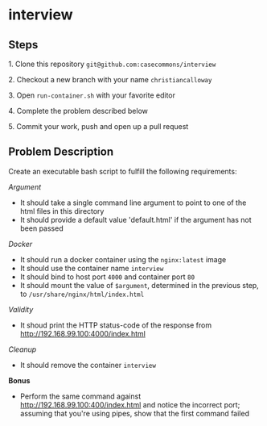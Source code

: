 # interview

## Steps

1\. Clone this repository `git@github.com:casecommons/interview`

2\. Checkout a new branch with your name `christiancalloway`

3\. Open `run-container.sh` with your favorite editor

4\. Complete the problem described below

5\. Commit your work, push and open up a pull request

## Problem Description

Create an executable bash script to fulfill the following requirements:

  *Argument*
  - It should take a single command line argument to point to one of the html files in this directory
  - It should provide a default value 'default.html' if the argument has not been passed

  *Docker*
  - It should run a docker container using the `nginx:latest` image
  - It should use the container name `interview`
  - It should bind to host port `4000` and container port `80`
  - It should mount the value of `$argument`, determined in the previous step, to `/usr/share/nginx/html/index.html`

  *Validity*
  - It shoud print the HTTP status-code of the response from http://192.168.99.100:4000/index.html

  *Cleanup*
  - It should remove the container `interview`

  **Bonus**
  - Perform the same command against http://192.168.99.100:400/index.html and notice the incorrect port; assuming that you're using pipes, show that the first command failed
